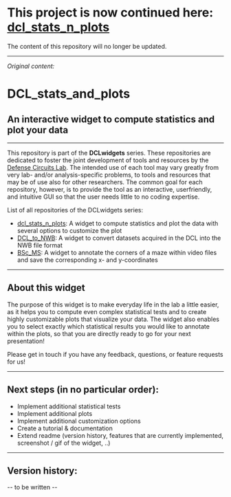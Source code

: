 # This project is now continued here: [dcl_stats_n_plots](https://github.com/DSegebarth/dcl_stats_n_plots/)

The content of this repository will no longer be updated.

---


_Original content:_

# DCL_stats_and_plots

## An interactive widget to compute statistics and plot your data
---
This repository is part of the **DCLwidgets** series. 
These repositories are dedicated to foster the joint development of tools and resources by the [Defense Circuits Lab](https://www.defense-circuits-lab.com/). 
The intended use of each tool may vary greatly from very lab- and/or analysis-specific problems, to tools and resources that may be of use also for other researchers.
The common goal for each repository, however, is to provide the tool as an interactive, userfriendly, and intuitive GUI so that the user needs little to no coding expertise.

List of all repositories of the DCLwidgets series:
- [dcl_stats_n_plots](https://github.com/DSegebarth/dcl_stats_n_plots/): A widget to compute statistics and plot the data with several options to customize the plot
- [DCL_to_NWB](https://github.com/DSegebarth/DCL_to_NWB/): A widget to convert datasets acquired in the DCL into the NWB file format
- [BSc_MS](https://github.com/DSegebarth/BSc_MS/): A widget to annotate the corners of a maze within video files and save the corresponding x- and y-coordinates

---

## About this widget

The purpose of this widget is to make everyday life in the lab a little easier, as it helps you to compute even complex statistical tests and to create
highly customizable plots that visualize your data. The widget also enables you to select exactly which statistical results you would like to annotate 
within the plots, so that you are directly ready to go for your next presentation!

Please get in touch if you have any feedback, questions, or feature requests for us!

---

## Next steps (in no particular order):

- Implement additional statistical tests
- Implement additional plots
- Implement additional customization options
- Create a tutorial & documentation
-  Extend readme (version history, features that are currently implemented, screenshot / gif of the widget, ..)

---

## Version history:

-- to be written --

